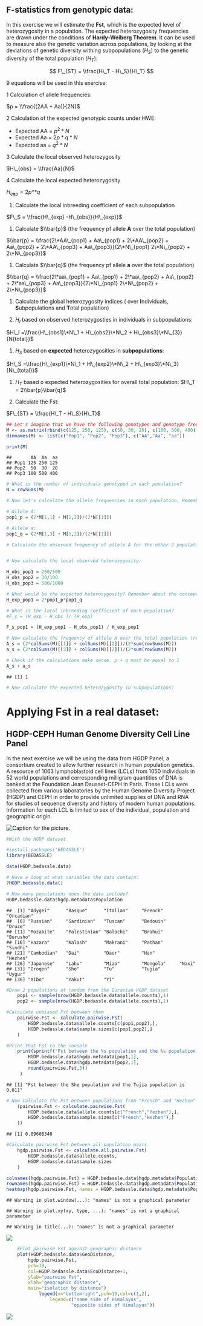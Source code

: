 F-statistics from genotypic data:
---------------------------------

In this exercise we will estimate the **Fst**, which is the expected level of heterozygosity in a population. The expected heterozygosity frequencies are drawn under the conditions of **Hardy-Weiberg Theorem**. It can be used to measure also the genetic variation across populations, by looking at the deviations of genetic diversity withing subpopulations (*H*<sub>*S*</sub>) to the genetic diversity of the total population (*H*<sub>*T*</sub>):

$$
F\_{ST} = \\frac{H\_T - H\_S}{H\_T}
$$

9 equations will be used in this exercise:

1 Calculation of allele frequencies:

$p = \\frac{(2AA + Aa)}{2N}$

2 Calculation of the expected genotypic counts under HWE:

-   Expected AA = *p*<sup>2</sup> \* *N*
-   Expected Aa = 2*p* \* *q* \* *N*
-   Expected aa = *q*<sup>2</sup> \* *N*

3 Calculate the local observed heterozygosity

$H\_{obs} = \\frac{Aa}{N}$

4 Calculate the local expected heterozygosity

*H*<sub>*e**x**p*</sub> = 2*p**q*

1.  Calculate the local inbreeding coefficient of each subpopulation

$F\_S = \\frac{H\_{exp} -H\_{obs}}{H\_{exp}}$

1.  Calculate $\\bar{p}$ (the frequency pf allele **A** over the total population)

$\\bar{p} = \\frac{2\*AA\_{pop1} + Aa\_{pop1} + 2\*AA\_{pop2} + Aa\_{pop2} + 2\*AA\_{pop3} + Aa\_{pop3}}{2\*N\_{pop1} 2\*N\_{pop2} + 2\*N\_{pop3}}$

1.  Calculate $\\bar{q}$ (the frequency pf allele **a** over the total population)

$\\bar{q} = \\frac{2\*aa\_{pop1} + Aa\_{pop1} + 2\*aa\_{pop2} + Aa\_{pop2} + 2\*aa\_{pop3} + Aa\_{pop3}}{2\*N\_{pop1} 2\*N\_{pop2} + 2\*N\_{pop3}}$

1.  Calculate the global heterozygosity indices ( over **I**ndividuals, **S**ubpopulations and **T**otal population)

2.  *H*<sub>*I*</sub> based on observed heterozygosties in individuals in subpopulations:

$H\_I =\\frac{H\_{obs1}\*N\_1 + H\_{obs2}\*N\_2 + H\_{obs3}\*N\_{3}}{N{total}}$

1.  *H*<sub>*S*</sub> based on **expected** heterozygosities in **subpopulations**:

$H\_S =\\frac{H\_{exp1}\*N\_1 + H\_{exp2}\*N\_2 + H\_{exp3}\*N\_3}{N\_{total}}$

1.  *H*<sub>*T*</sub> based o expected heterozygosities for overall total population: $H\_T = 2\\bar{p}\\bar{q}$

2.  Calculate the Fst:

$F\_{ST} = \\frac{H\_T - H\_S}{H\_T}$

``` r
## Let's imagine that we have the following genotypes and genotype frequencies in each population:
M <- as.matrix(rbind(c(125, 250, 125), c(50, 30, 20), c(100, 500, 400)))
dimnames(M) <- list(c("Pop1", "Pop2", "Pop3"), c("AA","Aa", "aa"))

print(M)
```

    ##       AA  Aa  aa
    ## Pop1 125 250 125
    ## Pop2  50  30  20
    ## Pop3 100 500 400

``` r
# What is the number of individuals genotyped in each population?
N = rowSums(M)

# Now let's calculate the allele frequencies in each population. Remember that the number of alleles is twice the number of genotypes.

# Allele A: 
pop1_p = (2*M[1,1] + M[1,2])/(2*N[[1]])

# Allele a:
pop1_q = (2*M[1,3] + M[1,2])/(2*N[[1]])

# Calculate the observed frequency of allele A for the other 2 populations


# Now calculate the local observed heterozygosity:

H_obs_pop1 = 250/500
H_obs_pop2 = 30/100
H_obs_pop3 = 500/1000

# What would be the expected heterozygosity? Remember about the concepts of Hardy Weinberg equilibrium:
H_exp_pop1 = 2*pop1_p*pop1_q

# What is the local inbreeding coefficient of each population?
#F_s = (H_exp - H_obs )/ (H_exp)

F_s_pop1 = (H_exp_pop1 - H_obs_pop1) / H_exp_pop1

# Now calculate the frequency of allele A over the total population (remember to mutiple the N frequencies):
A_s = (2*colSums(M)[[1]] + colSums(M)[[2]])/(2*sum(rowSums(M)))
a_s = (2*colSums(M)[[3]] + colSums(M)[[2]])/(2*sum(rowSums(M)))

# Check if the calculations make sense. p + q must be equal to 1
A_s + a_s
```

    ## [1] 1

``` r
# Now calculate the expected heterozygosity in subpopulations: 
```

Applying Fst in a real dataset:
===============================

HGDP-CEPH Human Genome Diversity Cell Line Panel
------------------------------------------------

In the next exercise we will be using the data from HGDP Panel, a consortium created to allow further research in human population genetics.
A resource of 1063 lymphoblastoid cell lines (LCLs) from 1050 individuals in 52 world populations and corresponding milligram quantities of DNA is banked at the Foundation Jean Dausset-CEPH in Paris. These LCLs were collected from various laboratories by the Human Genome Diversity Project (HGDP) and CEPH in order to provide unlimited supplies of DNA and RNA for studies of sequence diversity and history of modern human populations. Information for each LCL is limited to sex of the individual, population and geographic origin.

![Caption for the picture.](/Users/PM/Dropbox/PG2018/exercises/Fst_HGDP/HGDP-panel.png)

``` r
#With the HGDP dataset

#install.packages('BEDASSLE')
library(BEDASSLE)

data(HGDP.bedassle.data)

# Have a loog at what variables the data contain:
?HGDP.bedassle.data()

# How many populations does the data include?
HGDP.bedassle.data$hgdp.metadata$Population
```

    ##  [1] "Adygei"      "Basque"      "Italian"     "French"      "Orcadian"   
    ##  [6] "Russian"     "Sardinian"   "Tuscan"      "Bedouin"     "Druze"      
    ## [11] "Mozabite"    "Palestinian" "Balochi"     "Brahui"      "Burusho"    
    ## [16] "Hazara"      "Kalash"      "Makrani"     "Pathan"      "Sindhi"     
    ## [21] "Cambodian"   "Dai"         "Daur"        "Han"         "Hezhen"     
    ## [26] "Japanese"    "Lahu"        "Miao"        "Mongola"     "Naxi"       
    ## [31] "Oroqen"      "She"         "Tu"          "Tujia"       "Uygur"      
    ## [36] "Xibo"        "Yakut"       "Yi"

``` r
#Draw 2 populations at random from the Eurasian HGDP dataset
    pop1 <- sample(nrow(HGDP.bedassle.data$allele.counts),1)
    pop2 <- sample(nrow(HGDP.bedassle.data$allele.counts),1)

#Calculate unbiased Fst between them
    pairwise.Fst <- calculate.pairwise.Fst(
        HGDP.bedassle.data$allele.counts[c(pop1,pop2),],
        HGDP.bedassle.data$sample.sizes[c(pop1,pop2),]  
    )

#Print that Fst to the console
    print(sprintf("Fst between the %s population and the %s population is %s",
        HGDP.bedassle.data$hgdp.metadata[pop1,1],
        HGDP.bedassle.data$hgdp.metadata[pop2,1],
        round(pairwise.Fst,3))
     )
```

    ## [1] "Fst between the She population and the Tujia population is 0.011"

``` r
# Now Calculate the Fst between populations from "French" and "Hezhen"
    (pairwise.Fst <- calculate.pairwise.Fst(
        HGDP.bedassle.data$allele.counts[c("French","Hezhen"),],
        HGDP.bedassle.data$sample.sizes[c("French","Hezhen"),]  
    ))
```

    ## [1] 0.09608346

``` r
#Calculate pairwise Fst between all population pairs
    hgdp.pairwise.Fst <- calculate.all.pairwise.Fst(
        HGDP.bedassle.data$allele.counts,
        HGDP.bedassle.data$sample.sizes
    )   

colnames(hgdp.pairwise.Fst) = HGDP.bedassle.data$hgdp.metadata$Population
rownames(hgdp.pairwise.Fst) = HGDP.bedassle.data$hgdp.metadata$Population
heatmap(hgdp.pairwise.Fst, names = HGDP.bedassle.data$hgdp.metadata$Population)
```

    ## Warning in plot.window(...): "names" is not a graphical parameter

    ## Warning in plot.xy(xy, type, ...): "names" is not a graphical parameter

    ## Warning in title(...): "names" is not a graphical parameter

![](Fst_tutorial_files/figure-markdown_github/unnamed-chunk-2-1.png)

``` r
    #Plot pairwise Fst against geographic distance
    plot(HGDP.bedassle.data$GeoDistance,
        hgdp.pairwise.Fst,
        pch=19,
        col=HGDP.bedassle.data$EcoDistance+1,
        ylab="pairwise Fst",
        xlab="geographic distance",
        main="isolation by distance")
            legend(x="bottomright",pch=19,col=c(1,2),
                legend=c("same side of Himalayas",
                        "opposite sides of Himalayas"))
```

![](Fst_tutorial_files/figure-markdown_github/unnamed-chunk-2-2.png)
